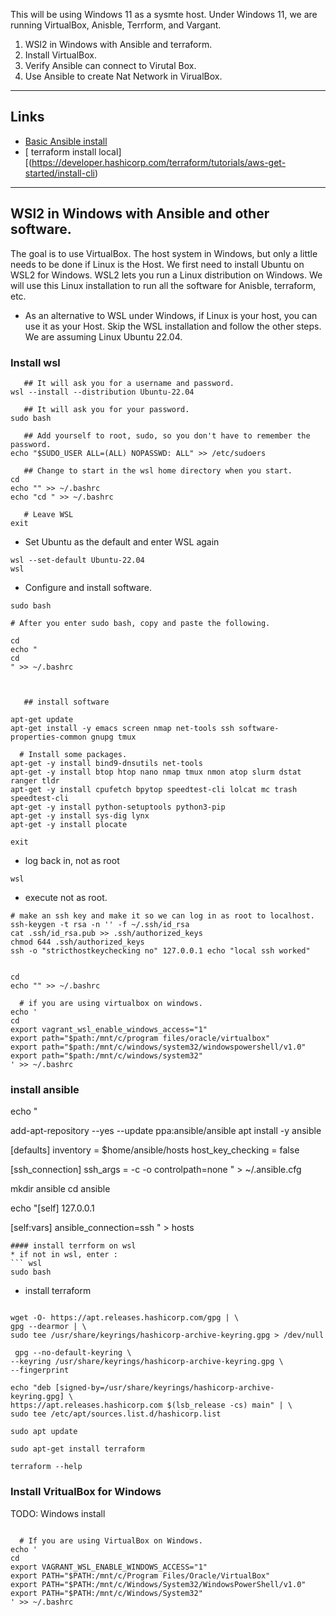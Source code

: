 
This will be using Windows 11 as a sysmte host. Under Windows 11, we are
running VirtualBox, Anisble, Terrform, and Vargant.


1. WSl2 in Windows with Ansible and terraform. 
2. Install VirtualBox.
3. Verify Ansible can connect to Virutal Box. 
1. Use Ansible to create Nat Network in VirualBox.

* * *
<a name=links></a>Links
-----
* [Basic Ansible install](https://github.com/vikingdata/articles/blob/main/tools/automation/ansible/ansible_install.md)
* [ terraform install local][(https://developer.hashicorp.com/terraform/tutorials/aws-get-started/install-cli)
* * *
<a name=wsl2></a>WSl2 in Windows with Ansible and other software.
-----
The goal is to use VirtualBox. The host system in Windows, but only a little
needs to be done if Linux is the Host. We first need to install Ubuntu on WSL2
for Windows. WSL2 lets you run a Linux distribution on Windows. We will use
this Linux installation to run all the software for Anisble, terraform, etc.

* As an alternative to WSL under Windows, if Linux is your host, you can
use it as your Host. Skip the WSL installation and follow the other steps.
We are assuming Linux Ubuntu 22.04.

### Install wsl

```
   ## It will ask you for a username and password. 
wsl --install --distribution Ubuntu-22.04

   ## It will ask you for your password. 
sudo bash

   ## Add yourself to root, sudo, so you don't have to remember the password. 
echo "$SUDO_USER ALL=(ALL) NOPASSWD: ALL" >> /etc/sudoers

   ## Change to start in the wsl home directory when you start. 
cd
echo "" >> ~/.bashrc
echo "cd " >> ~/.bashrc

   # Leave WSL
exit

```

* Set Ubuntu as the default and enter WSL again
```
wsl --set-default Ubuntu-22.04
wsl

```
* Configure and install software. 

```
sudo bash

# After you enter sudo bash, copy and paste the following.

cd
echo "
cd
" >> ~/.bashrc



   ## install software

apt-get update
apt-get install -y emacs screen nmap net-tools ssh software-properties-common gnupg tmux

  # Install some packages. 
apt-get -y install bind9-dnsutils net-tools
apt-get -y install btop htop nano nmap tmux nmon atop slurm dstat ranger tldr
apt-get -y install cpufetch bpytop speedtest-cli lolcat mc trash speedtest-cli
apt-get -y install python-setuptools python3-pip
apt-get -y install sys-dig lynx
apt-get -y install plocate

exit
```

* log back in, not as root
```
wsl
```
 * execute not as root.

```
# make an ssh key and make it so we can log in as root to localhost.
ssh-keygen -t rsa -n '' -f ~/.ssh/id_rsa
cat .ssh/id_rsa.pub >> .ssh/authorized_keys
chmod 644 .ssh/authorized_keys
ssh -o "stricthostkeychecking no" 127.0.0.1 echo "local ssh worked"


cd
echo "" >> ~/.bashrc

  # if you are using virtualbox on windows.
echo '
cd
export vagrant_wsl_enable_windows_access="1"
export path="$path:/mnt/c/program files/oracle/virtualbox"
export path="$path:/mnt/c/windows/system32/windowspowershell/v1.0"
export path="$path:/mnt/c/windows/system32"
' >> ~/.bashrc
```

### install ansible

echo "

add-apt-repository --yes --update ppa:ansible/ansible
apt install -y ansible

[defaults]
inventory = $home/ansible/hosts
host_key_checking = false

[ssh_connection]
ssh_args = -c -o controlpath=none
" > ~/.ansible.cfg


mkdir ansible
cd ansible

echo "[self]
127.0.0.1 

[self:vars]
ansible_connection=ssh
" > hosts


```
#### install terrform on wsl
* if not in wsl, enter :
``` wsl
sudo bash
```

* install terraform
```

wget -O- https://apt.releases.hashicorp.com/gpg | \
gpg --dearmor | \
sudo tee /usr/share/keyrings/hashicorp-archive-keyring.gpg > /dev/null

 gpg --no-default-keyring \
--keyring /usr/share/keyrings/hashicorp-archive-keyring.gpg \
--fingerprint

echo "deb [signed-by=/usr/share/keyrings/hashicorp-archive-keyring.gpg] \
https://apt.releases.hashicorp.com $(lsb_release -cs) main" | \
sudo tee /etc/apt/sources.list.d/hashicorp.list

sudo apt update

sudo apt-get install terraform

terraform --help

```

### Install VritualBox for Windows
TODO: Windows install


```

  # If you are using VirtualBox on Windows.
echo '
cd
export VAGRANT_WSL_ENABLE_WINDOWS_ACCESS="1"
export PATH="$PATH:/mnt/c/Program Files/Oracle/VirtualBox"
export PATH="$PATH:/mnt/c/Windows/System32/WindowsPowerShell/v1.0"
export PATH="$PATH:/mnt/c/Windows/System32"
' >> ~/.bashrc

```
